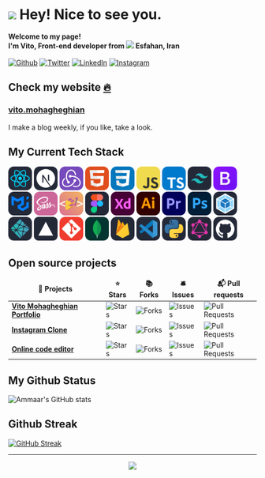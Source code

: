 <h1><img src="https://emojis.slackmojis.com/emojis/images/1531849430/4246/blob-sunglasses.gif?1531849430" width="30"/> Hey! Nice to see you.</h1>



<b> Welcome to my page! <br/>
 I'm Vito, Front-end developer from  <img src="https://emojis.slackmojis.com/emojis/images/1643510497/41952/iran.gif?1643510497" width="20"/> Esfahan, Iran </b><br/><br/>
<a href="https://github.com/vito-mohagheghian" target="_blank"><img alt="Github" src="https://img.shields.io/badge/GitHub-DD0031?&style=for-the-badge&logo=Github&logoColor=white" /></a> <a href="https://twitter.com/hereisvito" target="_blank"><img alt="Twitter" src="https://img.shields.io/badge/twitter-%231DA1F2.svg?&style=for-the-badge&logo=twitter&logoColor=white" /></a> <a href="https://www.linkedin.com/in/mohammad-mohagheghian-5a8160214/" target="_blank"><img alt="LinkedIn" src="https://img.shields.io/badge/linkedin-FB542B?&style=for-the-badge&logo=linkedin&logoColor=white" /></a> <a href="https://www.instagram.com/vito.mohagheghian/" target="_blank"><img alt="Instagram" src="https://img.shields.io/badge/Instargam-e51097?&style=for-the-badge&logo=instagram&logoColor=white" /></a>



## Check my website [🔥](https://vito.vercel.app)

### [vito.mohagheghian](https://vito.vercel.app)
I make a blog weekly, if you like, take a look.



## My Current Tech Stack
<img src="https://github.com/tandpfun/skill-icons/blob/main/icons/React-Dark.svg" width="48">  <img src="https://github.com/tandpfun/skill-icons/blob/main/icons/NextJS-Dark.svg" width="48">   <img src="https://github.com/tandpfun/skill-icons/blob/main/icons/Redux.svg" width="48">
   <img src="https://github.com/tandpfun/skill-icons/blob/main/icons/HTML.svg" width="48">   <img src="https://github.com/tandpfun/skill-icons/blob/main/icons/CSS.svg" width="48">   <img src="https://github.com/tandpfun/skill-icons/blob/main/icons/JavaScript.svg" width="48">   <img src="https://github.com/tandpfun/skill-icons/blob/main/icons/TypeScript.svg" width="48">    <img src="https://github.com/tandpfun/skill-icons/blob/main/icons/TailwindCSS-Dark.svg" width="48">  <img src="https://github.com/tandpfun/skill-icons/blob/main/icons/Bootstrap.svg" width="48">   <img src="https://github.com/tandpfun/skill-icons/blob/main/icons/MaterialUI-Dark.svg" width="48">   <img src="https://github.com/tandpfun/skill-icons/blob/main/icons/Sass.svg" width="48">  <img src="https://github.com/tandpfun/skill-icons/blob/main/icons/StyledComponents.svg" width="48">  <img src="https://github.com/tandpfun/skill-icons/blob/main/icons/Figma-Dark.svg" width="48">   <img src="https://github.com/tandpfun/skill-icons/blob/main/icons/XD.svg" width="48">   <img src="https://github.com/tandpfun/skill-icons/blob/main/icons/Illustrator.svg" width="48">   <img src="https://github.com/tandpfun/skill-icons/blob/main/icons/Premiere.svg" width="48">   <img src="https://github.com/tandpfun/skill-icons/blob/main/icons/Photoshop.svg" width="48">   <img src="https://github.com/tandpfun/skill-icons/blob/main/icons/Webpack-Dark.svg" width="48">  <img src="https://github.com/tandpfun/skill-icons/blob/main/icons/Netlify-Dark.svg" width="48">  <img src="https://github.com/tandpfun/skill-icons/blob/main/icons/Vercel-Dark.svg" width="48">  <img src="https://github.com/tandpfun/skill-icons/blob/main/icons/Git.svg" width="48">  <img src="https://github.com/tandpfun/skill-icons/blob/main/icons/MongoDB.svg" width="48">  <img src="https://github.com/tandpfun/skill-icons/blob/main/icons/Firebase-Dark.svg" width="48">   <img src="https://github.com/tandpfun/skill-icons/blob/main/icons/VSCode-Dark.svg" width="48">   <img src="https://github.com/tandpfun/skill-icons/blob/main/icons/Python-Dark.svg" width="48">   <img src="https://github.com/tandpfun/skill-icons/blob/main/icons/GraphQL-Dark.svg" width="48">   <img src="https://github.com/tandpfun/skill-icons/blob/main/icons/Github-Dark.svg" width="48">



## Open source projects
<table>
  <thead align="center">
    <tr border: none;>
      <td><b>🎁 Projects</b></td>
      <td><b>⭐ Stars</b></td>
      <td><b>📚 Forks</b></td>
      <td><b>🛎 Issues</b></td>
      <td><b>📬 Pull requests</b></td>
    </tr>
  </thead>
  <tbody>
    <tr>
      <td><a href="https://github.com/vito-mohagheghian/vito-mohagheghian-portfolio"><b>Vito Mohagheghian Portfolio</b></a></td>
      <td><img alt="Stars" src="https://img.shields.io/github/stars/vito-mohagheghian/portfolio?style=flat-square&labelColor=343b41"/></td>
      <td><img alt="Forks" src="https://img.shields.io/github/forks/vito-mohagheghian/portfolio?style=flat-square&labelColor=343b41"/></td>
      <td><img alt="Issues" src="https://img.shields.io/github/issues/vito-mohagheghian/portfolio?style=flat-square&labelColor=343b41"/></td>
      <td><img alt="Pull Requests" src="https://img.shields.io/github/issues-pr/vito-mohagheghian/portfolio?style=flat-square&labelColor=343b41"/></td>
    </tr>
	  <tr>
      <td><a href="https://github.com/thmsgbrt/Chrome-Extension-with-React-and-Typescript-Starter-Pack"><b>Instagram Clone</b></a></td>
      <td><img alt="Stars" src="https://img.shields.io/github/stars/vito-mohagheghian/Instagram-clone?style=flat-square&labelColor=343b41"/></td>
      <td><img alt="Forks" src="https://img.shields.io/github/forks/vito-mohagheghian/Instagram-clone?style=flat-square&labelColor=343b41"/></td>
      <td><img alt="Issues" src="https://img.shields.io/github/issues/vito-mohagheghian/Instagram-clone?style=flat-square&labelColor=343b41"/></td>
      <td><img alt="Pull Requests" src="https://img.shields.io/github/issues-pr/vito-mohagheghian/Instagram-clone?style=flat-square&labelColor=343b41"/></td>
    </tr>
    <tr>
      <td><a href="https://github.com/thmsgbrt/nodejs-typescript-express-apollo-graphql-starter"><b>Online code editor</b></a></td>
      <td><img alt="Stars" src="https://img.shields.io/github/stars/vito-mohagheghian/online-code-editor?style=flat-square&labelColor=343b41"/></td>
      <td><img alt="Forks" src="https://img.shields.io/github/forks/vito-mohagheghian/online-code-editor?style=flat-square&labelColor=343b41"/></td>
      <td><img alt="Issues" src="https://img.shields.io/github/issues/vito-mohagheghian/online-code-editor?style=flat-square&labelColor=343b41"/></td>
      <td><img alt="Pull Requests" src="https://img.shields.io/github/issues-pr/vito-mohagheghian/online-code-editor?style=flat-square&labelColor=343b41"/></td>
    </tr>
  </tbody>
</table>




## My Github Status

![Ammaar's GitHub stats](https://github-readme-stats.vercel.app/api?username=vito-mohagheghian&show_icons=true&theme=algolia)

## Github Streak
[![GitHub Streak](https://github-readme-streak-stats.herokuapp.com?user=vito-mohagheghian&theme=blueberry&hide_border=true)](https://git.io/streak-stats)

------------
<div align="center">
<a href="https://coffeebede.ir/buycoffee/vitovito">
<img class="img-fluid" src="https://coffeebede.ir/DashboardTemplateV2/app-assets/images/banner/default-yellow.svg" width="200"/>
</a>
</div>

